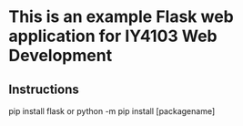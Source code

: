 # This is an example Flask web application for IY4103 Web Development


## Instructions 

pip install flask 
or
python -m pip install [packagename]